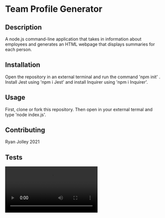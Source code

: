 # Team Profile Generator

## Description 

A node.js command-line application that takes in information about employees and generates an HTML webpage that displays summaries for each person.

## Installation

Open the repository in an external terminal and run the command 'npm init' . Install Jest using 'npm i Jest' and install Inquirer using 'npm i Inquirer'.

## Usage 

First, clone or fork this repository. Then open in your external termal and type 'node index.js'. 


## Contributing

Ryan Jolley 2021

## Tests

![](10.mp4)